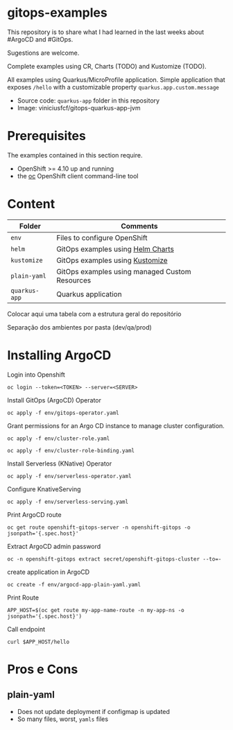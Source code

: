 # gitops-examples

This repository is to share what I had learned in the last weeks about #ArgoCD and #GitOps.

Sugestions are welcome.

Complete examples using CR, Charts (TODO) and Kustomize (TODO).

All examples using Quarkus/MicroProfile application. Simple application that exposes `/hello` with a customizable property `quarkus.app.custom.message`
- Source code: `quarkus-app` folder in this repository
- Image: viniciusfcf/gitops-quarkus-app-jvm

# Prerequisites

The examples contained in this section require.

* OpenShift >= 4.10 up and running
* the [oc](https://access.redhat.com/downloads/content/290) OpenShift client command-line tool

# Content

| Folder  | Comments |
| ------------- | ------------- |
| `env`  | Files to configure OpenShift  |
| `helm`  | GitOps examples using [Helm Charts](https://helm.sh/docs/topics/charts/)  |
| `kustomize`  | GitOps examples using [Kustomize](https://kustomize.io/)  |
| `plain-yaml`  | GitOps examples using managed Custom Resources  |
| `quarkus-app`  | Quarkus application  |

Colocar aqui uma tabela com a estrutura geral do repositório

Separação dos ambientes por pasta (dev/qa/prod)

# Installing ArgoCD


Login into Openshift
```
oc login --token=<TOKEN> --server=<SERVER>
```

Install GitOps (ArgoCD) Operator
```
oc apply -f env/gitops-operator.yaml
```

Grant permissions for an Argo CD instance to manage cluster configuration.
```
oc apply -f env/cluster-role.yaml
```
```
oc apply -f env/cluster-role-binding.yaml
```

Install Serverless (KNative) Operator
```
oc apply -f env/serverless-operator.yaml
```

Configure KnativeServing
```
oc apply -f env/serverless-serving.yaml
```

Print ArgoCD route
```
oc get route openshift-gitops-server -n openshift-gitops -o jsonpath='{.spec.host}'
```

Extract ArgoCD admin password
```
oc -n openshift-gitops extract secret/openshift-gitops-cluster --to=-
```

create application in ArgoCD
```
oc create -f env/argocd-app-plain-yaml.yaml
```

Print Route
```
APP_HOST=$(oc get route my-app-name-route -n my-app-ns -o jsonpath='{.spec.host}')
```

Call endpoint
```
curl $APP_HOST/hello
```

# Pros e Cons

## plain-yaml 
* Does not update deployment if configmap is updated
* So many files, worst, `yamls` files